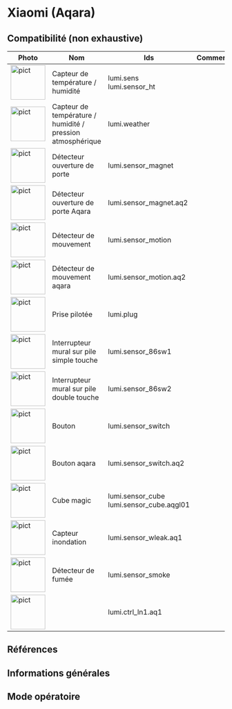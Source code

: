 # Xiaomi (Aqara)

## Compatibilité (non exhaustive)

|Photo | Nom | Ids | Commentaire |
| ------ | ----------- |------ | ----------- |
|<img src="https://raw.githubusercontent.com/Jeedom-Zigate/jeedom-plugin-zigate/master/images/lumi.sensor_ht.jpg" alt="pict" width="80"/>|Capteur de température / humidité|lumi.sens<br/>lumi.sensor_ht||
|<img src="https://raw.githubusercontent.com/Jeedom-Zigate/jeedom-plugin-zigate/master/images/lumi.weather.jpg" alt="pict" width="80"/>|Capteur de température / humidité / pression atmosphérique|lumi.weather||
|<img src="https://raw.githubusercontent.com/Jeedom-Zigate/jeedom-plugin-zigate/master/images/lumi.sensor_magnet.jpg" alt="pict" width="80"/>|Détecteur ouverture de porte|lumi.sensor_magnet||
|<img src="https://raw.githubusercontent.com/Jeedom-Zigate/jeedom-plugin-zigate/master/images/lumi.sensor_magnet.aq2.jpg" alt="pict" width="80"/>|Détecteur ouverture de porte Aqara|lumi.sensor_magnet.aq2||
|<img src="https://raw.githubusercontent.com/Jeedom-Zigate/jeedom-plugin-zigate/master/images/lumi.sensor_motion.jpg" alt="pict" width="80"/>|Détecteur de mouvement|lumi.sensor_motion||
|<img src="https://raw.githubusercontent.com/Jeedom-Zigate/jeedom-plugin-zigate/master/images/lumi.sensor_motion.aq2.jpg" alt="pict" width="80"/>|Détecteur de mouvement aqara|lumi.sensor_motion.aq2||
|<img src="https://raw.githubusercontent.com/Jeedom-Zigate/jeedom-plugin-zigate/master/images/lumi.plug.jpg" alt="pict" width="80"/>|Prise pilotée|lumi.plug||
|<img src="https://raw.githubusercontent.com/Jeedom-Zigate/jeedom-plugin-zigate/master/images/lumi.sensor_86sw1.jpg" alt="pict" width="80"/>|Interrupteur mural sur pile simple touche|lumi.sensor_86sw1||
|<img src="https://raw.githubusercontent.com/Jeedom-Zigate/jeedom-plugin-zigate/master/images/lumi.sensor_86sw2.jpg" alt="pict" width="80"/>|Interrupteur mural sur pile double touche|lumi.sensor_86sw2||
|<img src="https://raw.githubusercontent.com/Jeedom-Zigate/jeedom-plugin-zigate/master/images/lumi.sensor_switch.jpg" alt="pict" width="80"/>|Bouton|lumi.sensor_switch||
|<img src="https://raw.githubusercontent.com/Jeedom-Zigate/jeedom-plugin-zigate/master/images/lumi.sensor_switch.aq2.jpg" alt="pict" width="80"/>|Bouton aqara|lumi.sensor_switch.aq2||
|<img src="https://raw.githubusercontent.com/Jeedom-Zigate/jeedom-plugin-zigate/master/images/lumi.sensor_cube.jpg" alt="pict" width="80"/>|Cube magic|lumi.sensor_cube lumi.sensor_cube.aqgl01||
|<img src="https://raw.githubusercontent.com/Jeedom-Zigate/jeedom-plugin-zigate/master/images/lumi.sensor_wleak.aq1.jpg" alt="pict" width="80"/>|Capteur inondation|lumi.sensor_wleak.aq1||
|<img src="https://raw.githubusercontent.com/Jeedom-Zigate/jeedom-plugin-zigate/master/images/lumi.sensor_smoke.jpg" alt="pict" width="80"/>|Détecteur de fumée|lumi.sensor_smoke||
|<img src="https://raw.githubusercontent.com/Jeedom-Zigate/jeedom-plugin-zigate/master/images/lumi.ctrl_ln1.aq1.jpg" alt="pict" width="80"/>||lumi.ctrl_ln1.aq1||

## Références

## Informations générales

## Mode opératoire
